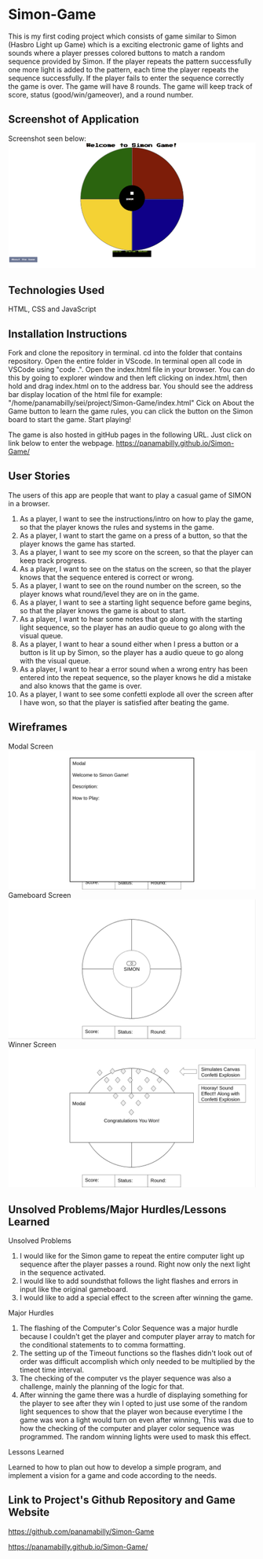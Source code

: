 # Simon-Game

This is my first coding project which consists of game similar to Simon (Hasbro Light up Game) which is a exciting electronic game of lights and sounds where a player presses colored buttons to match a random sequence provided by Simon. If the player repeats the pattern successfully one more light is added to the pattern, each time the player repeats the sequence successfully. If the player fails to enter the sequence correctly the game is over. The game will have 8 rounds. The game will keep track of score, status (good/win/gameover), and a round number.

## Screenshot of Application

Screenshot seen below:
![Screenshot of Simon](SimonGame-Screenshot.png)

## Technologies Used

HTML, CSS and JavaScript

## Installation Instructions

Fork and clone the repository in terminal.
cd into the folder that contains repository.
Open the entire folder in VScode.
In terminal open all code in VSCode using "code .".
Open the index.html file in your browser.
You can do this by going to explorer window and then left clicking on index.html, then hold and drag index.html on to the address bar.
You should see the address bar display location of the html file for example: "/home/panamabilly/sei/project/Simon-Game/index.html"
Cick on About the Game button to learn the game rules, you can click the button on the Simon board to start the game.
Start playing!

The game is also hosted in gitHub pages in the following URL. Just click on link below to enter the webpage.
https://panamabilly.github.io/Simon-Game/

## User Stories

The users of this app are people that want to play a casual game of SIMON in a browser.

1. As a player, I want to see the instructions/intro on how to play the game, so that the player knows the rules and systems in the game.
2. As a player, I want to start the game on a press of a button, so that the player knows the game has started.
3. As a player, I want to see my score on the screen, so that the player can keep track progress.
4. As a player, I want to see on the status on the screen, so that the player knows that the sequence entered is correct or wrong.
5. As a player, I want to see on the round number on the screen, so the player knows what round/level they are on in the game.
6. As a player, I want to see a starting light sequence before game begins, so that the player knows the game is about to start.
7. As a player, I want to hear some notes that go along with the starting light sequence, so the player has an audio queue to go along with the visual queue.
8. As a player, I want to hear a sound either when I press a button or a button is lit up by Simon, so the player has a audio queue to go along with the visual queue.
9. As a player, I want to hear a error sound when a wrong entry has been entered into the repeat sequence, so the player knows he did a mistake and also knows that the game is over.
10. As a player, I want to see some confetti explode all over the screen after I have won, so that the player is satisfied after beating the game.

## Wireframes

Modal Screen
![Intro Modal](BS_Project1_IntroModal.png)
Gameboard Screen
![Gameboard](BS_Project1_GameScreen.png)
Winner Screen
![Winner Modal](BS_Project1_WinnerModal.png)

## Unsolved Problems/Major Hurdles/Lessons Learned

Unsolved Problems

1. I would like for the Simon game to repeat the entire computer light up sequence after the player passes a round. Right now only the next light in the sequence activated.
2. I would like to add soundsthat follows the light flashes and errors in input like the original gameboard.
3. I would like to add a special effect to the screen after winning the game.

Major Hurdles

1. The flashing of the Computer's Color Sequence was a major hurdle because I couldn't get the player and computer player array to match for the conditional statements to to comma formatting.
2. The setting up of the Timeout functions so the flashes didn't look out of order was difficult accomplish which only needed to be multiplied by the timeot time interval.
3. The checking of the computer vs the player sequence was also a challenge, mainly the planning of the logic for that.
4. After winning the game there was a hurdle of displaying something for the player to see after they win I opted to just use some of the random light sequences to show that the player won because everytime I the game was won a light would turn on even after winning, This was due to how the checking of the computer and player color sequence was programmed. The random winning lights were used to mask this effect.

Lessons Learned

Learned to how to plan out how to develop a simple program, and implement a vision for a game and code according to the needs.

## Link to Project's Github Repository and Game Website

https://github.com/panamabilly/Simon-Game

https://panamabilly.github.io/Simon-Game/

